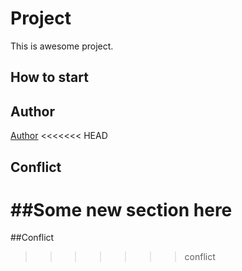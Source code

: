 # Project
This is awesome project.
## How to start
## Author
[Author](author.md)
<<<<<<< HEAD
## Conflict
##Some new section here
=======
##Conflict

>>>>>>> conflict
